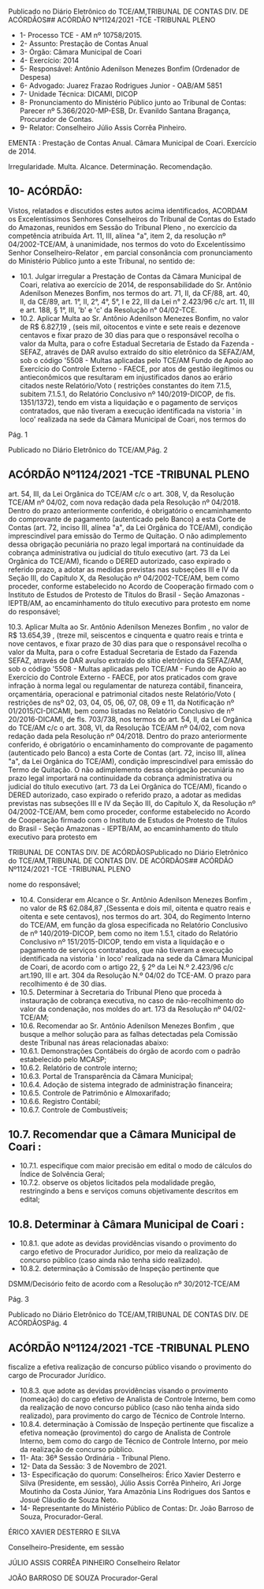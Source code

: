 Publicado  no  Diário  Eletrônico do TCE/AM,TRIBUNAL DE CONTAS DIV. DE ACÓRDÃOS## ACÓRDÃO Nº1124/2021 -TCE -TRIBUNAL PLENO

- 1- Processo TCE - AM nº 10758/2015.
- 2- Assunto: Prestação de Contas Anual
- 3- Órgão: Câmara Municipal de Coari
- 4- Exercício: 2014
- 5- Responsável: Antônio Adenilson Menezes Bonfim (Ordenador de Despesa)
- 6- Advogado: Juarez Frazao Rodrigues Junior - OAB/AM 5851
- 7- Unidade Técnica: DICAMI, DICOP
- 8- Pronunciamento  do  Ministério  Público  junto  ao  Tribunal  de  Contas: Parecer  nº 5.366/2020-MP-ESB, Dr. Evanildo Santana Bragança, Procurador de Contas.
- 9- Relator: Conselheiro Júlio Assis Corrêa Pinheiro.

EMENTA : Prestação  de  Contas  Anual. Câmara Municipal de Coari. Exercício de 2014.

Irregularidade. Multa. Alcance. Determinação. Recomendação.

## 10-  ACÓRDÃO:

Vistos, relatados e discutidos estes autos acima identificados, ACORDAM os Excelentíssimos Senhores Conselheiros do Tribunal de Contas do Estado do Amazonas, reunidos em Sessão do Tribunal Pleno , no exercício da competência atribuída Art. 11, III, alínea "a", item 2, da resolução nº 04/2002-TCE/AM, à unanimidade, nos termos do voto do Excelentíssimo Senhor Conselheiro-Relator , em parcial consonância com pronunciamento do Ministério Público junto a este Tribunal, no sentido de:

- 10.1. Julgar irregular a  Prestação de Contas da Câmara Municipal de Coari, relativa ao  exercício  de  2014,  de  responsabilidade  do  Sr. Antônio Adenilson Menezes Bonfim, nos termos do art. 71, II, da CF/88, art. 40, II, da CE/89, art. 1°, II, 2°, 4°, 5°, I e 22, III da Lei n° 2.423/96 c/c art. 11, III e art. 188, § 1°, III, 'b' e 'c' da Resolução n° 04/02-TCE.
- 10.2. Aplicar Multa ao Sr. Antônio Adenilson Menezes Bonfim, no valor de R$  6.827,19 , (seis  mil,  oitocentos  e  vinte  e  sete  reais  e  dezenove centavos  e  fixar prazo  de  30  dias para  que  o  responsável  recolha  o valor da Multa, para o cofre Estadual  Secretaria de Estado da Fazenda -SEFAZ,  através  de  DAR  avulso  extraído  do  sítio  eletrônico  da SEFAZ/AM,  sob  o  código  '5508  -  Multas  aplicadas  pelo  TCE/AM  Fundo de Apoio ao Exercício do Controle Externo - FAECE, por atos de gestão  ilegítimos  ou  antieconômicos  que  resultaram  em  injustificados danos ao erário citados neste Relatório/Voto ( restrições constantes do item 7.1.5, subitem 7.1.5.1, do Relatório Conclusivo nº 140/2019-DICOP, de  fls.  1351/1372),  tendo  em  vista  a  liquidação  e  o  pagamento  de serviços contratados, que não tiveram a execução identificada na vistoria ' in loco' realizada na sede da Câmara Municipal de Coari, nos termos do

Pág. 1

Publicado  no  Diário  Eletrônico do TCE/AM,Pág. 2

## ACÓRDÃO Nº1124/2021 -TCE -TRIBUNAL PLENO

art. 54, III, da Lei Orgânica do TCE/AM c/c o art. 308, V, da Resolução TCE/AM nº 04/02, com nova redação dada pela Resolução nº 04/2018. Dentro do prazo anteriormente conferido, é obrigatório o encaminhamento  do  comprovante  de  pagamento  (autenticado  pelo Banco)  a  esta  Corte  de  Contas  (art.  72,  inciso  III,  alínea  "a",  da  Lei Orgânica do TCE/AM), condição imprescindível para emissão do Termo de Quitação. O não adimplemento dessa obrigação pecuniária no prazo legal importará na continuidade da cobrança administrativa ou judicial do título executivo (art. 73 da Lei Orgânica do TCE/AM), ficando o DERED autorizado, caso  expirado o referido prazo, a adotar as medidas previstas  nas  subseções  III  e  IV  da  Seção  III,  do  Capítulo  X,  da Resolução nº 04/2002-TCE/AM, bem como proceder, conforme estabelecido  no  Acordo  de  Cooperação  firmado  com  o  Instituto  de Estudos de Protesto de Títulos do Brasil - Seção Amazonas - IEPTB/AM, ao  encaminhamento  do  título  executivo  para  protesto  em  nome  do responsável;

10.3. Aplicar Multa ao Sr. Antônio Adenilson Menezes Bonfim ,  no valor de R$ 13.654,39 , (treze mil, seiscentos e cinquenta e quatro reais e trinta e nove centavos, e fixar prazo de 30 dias para que o responsável recolha o valor da Multa, para o cofre Estadual Secretaria de Estado da Fazenda SEFAZ, através de DAR avulso extraído do sítio eletrônico da SEFAZ/AM, sob o código '5508 - Multas aplicadas pelo TCE/AM - Fundo de Apoio ao Exercício do Controle Externo  - FAECE, por atos praticados com grave infração à norma legal ou regulamentar de natureza contábil, financeira, orçamentária,  operacional  e  patrimonial  citados  neste  Relatório/Voto  ( restrições  de  nsº  02,  03,  04,  05,  06,  07,  08,  09  e  11,  da  Notificação  nº 01/2015/CI-DICAMI,  bem  como  listadas  no  Relatório  Conclusivo  de  nº 20/2016-DICAMI,  de  fls.  703/738,  nos  termos  do  art.  54,  II,  da  Lei Orgânica do TCE/AM c/c o art. 308, VI, da Resolução TCE/AM nº 04/02, com  nova  redação  dada  pela  Resolução  nº  04/2018.  Dentro  do  prazo anteriormente conferido, é obrigatório o encaminhamento do comprovante de pagamento (autenticado pelo Banco) a esta Corte de Contas (art. 72, inciso III, alínea "a", da Lei Orgânica do TCE/AM), condição imprescindível para emissão do Termo de Quitação. O não adimplemento dessa obrigação pecuniária no prazo legal importará na continuidade da cobrança  administrativa  ou  judicial  do  título  executivo  (art.  73  da  Lei Orgânica  do  TCE/AM),  ficando  o  DERED  autorizado,  caso  expirado  o referido prazo, a adotar as medidas previstas nas subseções III e IV da Seção III,  do  Capítulo  X,  da  Resolução  nº  04/2002-TCE/AM,  bem  como proceder, conforme estabelecido no Acordo de Cooperação firmado com o Instituto de Estudos de Protesto de Títulos do Brasil - Seção Amazonas -  IEPTB/AM,  ao  encaminhamento  do  título  executivo  para  protesto  em

TRIBUNAL DE CONTAS DIV. DE ACÓRDÃOSPublicado  no  Diário  Eletrônico do TCE/AM,TRIBUNAL DE CONTAS DIV. DE ACÓRDÃOS## ACÓRDÃO Nº1124/2021 -TCE -TRIBUNAL PLENO

nome do responsável;

- 10.4.  Considerar em Alcance o Sr. Antônio Adenilson Menezes Bonfim , no valor  de R$  62.084,87 ,(Sessenta  e  dois  mil,  oitenta  e  quatro  reais  e oitenta e sete centavos), nos termos do art. 304, do Regimento Interno do TCE/AM, em função da glosa especificada no Relatório Conclusivo de nº 140/2019-DICOP, bem como no item 1.5.1, citado do Relatório Conclusivo nº  151/2015-DICOP,  tendo  em  vista  a  liquidação  e  o  pagamento  de serviços contratados, que não tiveram a execução identificada na vistoria ' in loco' realizada na sede da Câmara Municipal de Coari, de acordo com o  artigo  22,  §  2º  da  Lei  N.º  2.423/96  c/c  art.190,  III  e  art.  304  da Resolução N.º 04/02 do TCE-AM. O prazo para recolhimento é de 30 dias.
- 10.5. Determinar à Secretaria do Tribunal Pleno que proceda à instauração de cobrança  executiva, no caso de não-recolhimento do valor da condenação, nos moldes do art. 173 da Resolução nº 04/02-TCE/AM;
- 10.6. Recomendar ao Sr. Antônio Adenilson Menezes Bonfim , que busque a melhor solução para as falhas detectadas pela Comissão deste Tribunal nas áreas relacionadas abaixo:
- 10.6.1. Demonstrações Contábeis do órgão de acordo com o padrão estabelecido pelo MCASP;
- 10.6.2. Relatório de controle interno;
- 10.6.3. Portal de Transparência da Câmara Municipal;
- 10.6.4. Adoção de sistema integrado de administração financeira;
- 10.6.5. Controle de Patrimônio e Almoxarifado;
- 10.6.6. Registro Contábil;
- 10.6.7. Controle de Combustíveis;

## 10.7. Recomendar que a Câmara Municipal de Coari :

- 10.7.1. especifique com  maior  precisão em  edital o modo  de cálculos do Índice de Solvência Geral;
- 10.7.2. observe os objetos licitados pela modalidade pregão, restringindo a bens e serviços comuns objetivamente descritos em edital;

## 10.8. Determinar à Câmara Municipal de Coari :

- 10.8.1. que adote as devidas providências visando o provimento do cargo efetivo de Procurador Jurídico, por meio da realização de concurso público (caso ainda não tenha sido realizado).
- 10.8.2. determinação à Comissão de Inspeção pertinente que

DSMM/Decisório feito de acordo com a Resolução nº 30/2012-TCE/AM

Pág. 3

Publicado  no  Diário  Eletrônico do TCE/AM,TRIBUNAL DE CONTAS DIV. DE ACÓRDÃOSPág. 4

## ACÓRDÃO Nº1124/2021 -TCE -TRIBUNAL PLENO

fiscalize  a  efetiva realização  de  concurso público visando o provimento do cargo de Procurador Jurídico.

- 10.8.3. que  adote  as  devidas  providências  visando  o  provimento (nomeação) do cargo efetivo de Analista de Controle Interno, bem como da realização de novo concurso público (caso não tenha  ainda  sido  realizado),  para  provimento  do  cargo  de Técnico de Controle Interno.
- 10.8.4. determinação à Comissão de Inspeção pertinente que fiscalize a efetiva nomeação  (provimento)  do  cargo  de Analista de Controle Interno, bem como do cargo de Técnico de  Controle  Interno,  por  meio  da  realização  de  concurso público.
- 11-  Ata: 36ª Sessão Ordinária - Tribunal Pleno.
- 12-  Data da Sessão: 3 de Novembro de 2021.
- 13-  Especificação do quorum: Conselheiros: Érico Xavier Desterro e Silva (Presidente, em  sessão),  Júlio  Assis  Corrêa  Pinheiro,  Ari  Jorge  Moutinho  da  Costa  Júnior,  Yara Amazônia Lins Rodrigues dos Santos e Josué Cláudio de Souza Neto.
- 14-  Representante  do  Ministério  Público  de  Contas: Dr. João  Barroso  de  Souza, Procurador-Geral.

ÉRICO XAVIER DESTERRO E SILVA

Conselheiro-Presidente, em sessão

JÚLIO ASSIS CORRÊA PINHEIRO Conselheiro Relator

JOÃO BARROSO DE SOUZA Procurador-Geral